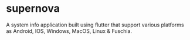 # supernova
A system info application built using flutter that support various platforms as Android, IOS, Windows, MacOS, Linux &amp; Fuschia.
